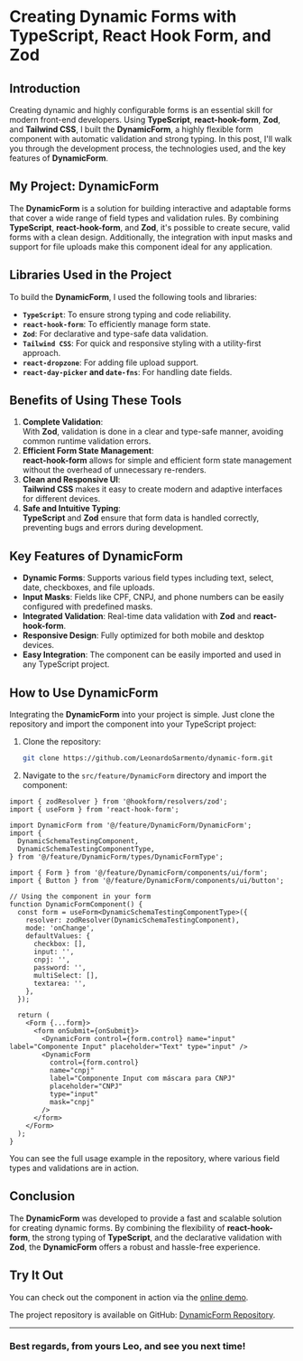 # Creating Dynamic Forms with TypeScript, React Hook Form, and Zod

## Introduction

Creating dynamic and highly configurable forms is an essential skill for modern front-end developers. Using **TypeScript**, **react-hook-form**, **Zod**, and **Tailwind CSS**, I built the **DynamicForm**, a highly flexible form component with automatic validation and strong typing. In this post, I'll walk you through the development process, the technologies used, and the key features of **DynamicForm**.

## My Project: DynamicForm

The **DynamicForm** is a solution for building interactive and adaptable forms that cover a wide range of field types and validation rules. By combining **TypeScript**, **react-hook-form**, and **Zod**, it's possible to create secure, valid forms with a clean design. Additionally, the integration with input masks and support for file uploads make this component ideal for any application.

## Libraries Used in the Project

To build the **DynamicForm**, I used the following tools and libraries:

- **`TypeScript`**: To ensure strong typing and code reliability.
- **`react-hook-form`**: To efficiently manage form state.
- **`Zod`**: For declarative and type-safe data validation.
- **`Tailwind CSS`**: For quick and responsive styling with a utility-first approach.
- **`react-dropzone`**: For adding file upload support.
- **`react-day-picker` and `date-fns`**: For handling date fields.

## Benefits of Using These Tools

1. **Complete Validation**:  
   With **Zod**, validation is done in a clear and type-safe manner, avoiding common runtime validation errors.
2. **Efficient Form State Management**:  
   **react-hook-form** allows for simple and efficient form state management without the overhead of unnecessary re-renders.
3. **Clean and Responsive UI**:  
   **Tailwind CSS** makes it easy to create modern and adaptive interfaces for different devices.
4. **Safe and Intuitive Typing**:  
   **TypeScript** and **Zod** ensure that form data is handled correctly, preventing bugs and errors during development.

## Key Features of DynamicForm

- **Dynamic Forms**: Supports various field types including text, select, date, checkboxes, and file uploads.
- **Input Masks**: Fields like CPF, CNPJ, and phone numbers can be easily configured with predefined masks.
- **Integrated Validation**: Real-time data validation with **Zod** and **react-hook-form**.
- **Responsive Design**: Fully optimized for both mobile and desktop devices.
- **Easy Integration**: The component can be easily imported and used in any TypeScript project.

## How to Use DynamicForm

Integrating the **DynamicForm** into your project is simple. Just clone the repository and import the component into your TypeScript project:

1. Clone the repository:

   ```bash
   git clone https://github.com/LeonardoSarmento/dynamic-form.git
   ```

2. Navigate to the `src/feature/DynamicForm` directory and import the component:

```tsx
import { zodResolver } from '@hookform/resolvers/zod';
import { useForm } from 'react-hook-form';

import DynamicForm from '@/feature/DynamicForm/DynamicForm';
import {
  DynamicSchemaTestingComponent,
  DynamicSchemaTestingComponentType,
} from '@/feature/DynamicForm/types/DynamicFormType';

import { Form } from '@/feature/DynamicForm/components/ui/form';
import { Button } from '@/feature/DynamicForm/components/ui/button';

// Using the component in your form
function DynamicFormComponent() {
  const form = useForm<DynamicSchemaTestingComponentType>({
    resolver: zodResolver(DynamicSchemaTestingComponent),
    mode: 'onChange',
    defaultValues: {
      checkbox: [],
      input: '',
      cnpj: '',
      password: '',
      multiSelect: [],
      textarea: '',
    },
  });

  return (
    <Form {...form}>
      <form onSubmit={onSubmit}>
        <DynamicForm control={form.control} name="input" label="Componente Input" placeholder="Text" type="input" />
        <DynamicForm
          control={form.control}
          name="cnpj"
          label="Componente Input com máscara para CNPJ"
          placeholder="CNPJ"
          type="input"
          mask="cnpj"
        />
      </form>
    </Form>
  );
}
```

You can see the full usage example in the repository, where various field types and validations are in action.

## Conclusion

The **DynamicForm** was developed to provide a fast and scalable solution for creating dynamic forms. By combining the flexibility of **react-hook-form**, the strong typing of **TypeScript**, and the declarative validation with **Zod**, the **DynamicForm** offers a robust and hassle-free experience.

## Try It Out

You can check out the component in action via the [online demo](https://dynamicform.leosarmento.com).

The project repository is available on GitHub: [DynamicForm Repository](https://github.com/LeonardoSarmento/dynamic-form).

---

### Best regards, from yours Leo, and see you next time!
